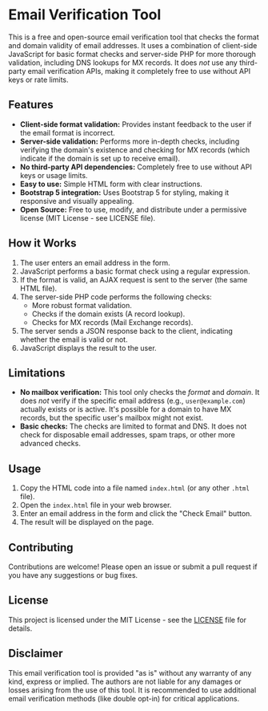 # Email Verification Tool

This is a free and open-source email verification tool that checks the format and domain validity of email addresses. It uses a combination of client-side JavaScript for basic format checks and server-side PHP for more thorough validation, including DNS lookups for MX records.  It does *not* use any third-party email verification APIs, making it completely free to use without API keys or rate limits.

## Features

*   **Client-side format validation:** Provides instant feedback to the user if the email format is incorrect.
*   **Server-side validation:** Performs more in-depth checks, including verifying the domain's existence and checking for MX records (which indicate if the domain is set up to receive email).
*   **No third-party API dependencies:**  Completely free to use without API keys or usage limits.
*   **Easy to use:** Simple HTML form with clear instructions.
*   **Bootstrap 5 integration:** Uses Bootstrap 5 for styling, making it responsive and visually appealing.
*   **Open Source:**  Free to use, modify, and distribute under a permissive license (MIT License - see LICENSE file).

## How it Works

1.  The user enters an email address in the form.
2.  JavaScript performs a basic format check using a regular expression.
3.  If the format is valid, an AJAX request is sent to the server (the same HTML file).
4.  The server-side PHP code performs the following checks:
    *   More robust format validation.
    *   Checks if the domain exists (A record lookup).
    *   Checks for MX records (Mail Exchange records).
5.  The server sends a JSON response back to the client, indicating whether the email is valid or not.
6.  JavaScript displays the result to the user.

## Limitations

*   **No mailbox verification:** This tool only checks the *format* and *domain*. It does *not* verify if the specific email address (e.g., `user@example.com`) actually exists or is active.  It's possible for a domain to have MX records, but the specific user's mailbox might not exist.
*   **Basic checks:**  The checks are limited to format and DNS.  It does not check for disposable email addresses, spam traps, or other more advanced checks.

## Usage

1.  Copy the HTML code into a file named `index.html` (or any other `.html` file).
2.  Open the `index.html` file in your web browser.
3.  Enter an email address in the form and click the "Check Email" button.
4.  The result will be displayed on the page.

## Contributing

Contributions are welcome!  Please open an issue or submit a pull request if you have any suggestions or bug fixes.

## License

This project is licensed under the MIT License - see the [LICENSE](LICENSE) file for details.

## Disclaimer

This email verification tool is provided "as is" without any warranty of any kind, express or implied. The authors are not liable for any damages or losses arising from the use of this tool.  It is recommended to use additional email verification methods (like double opt-in) for critical applications.
